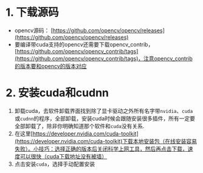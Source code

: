 # 1. 下载源码
- opencv源码： [https://github.com/opencv/opencv/releases](https://github.com/opencv/opencv/releases)
- 要编译带cuda支持的opencv还需要下载opencv_contrib，[https://github.com/opencv/opencv_contrib/tags](https://github.com/opencv/opencv_contrib/tags)，注意opencv_contrib的版本要和opencv的版本对应

# 2. 安装cuda和cudnn
1. 卸载cuda，去软件卸载界面找到除了显卡驱动之外所有名字带`nvidia`、`cuda`或`cudnn`的程序，全部卸载，安装cuda时候会跟随安装很多插件，所有一定要全部卸载了，除非你明确知道那个软件和`cuda`没有关系.
2. 在这里[https://developer.nvidia.com/cuda-toolkit](https://developer.nvidia.com/cuda-toolkit)下载本地安装包（在线安装容易失败）。小技巧：选择正确的版本后关闭科学上网工具，然后再点击下载，速度可以很快（cuda下载地址没有被墙）
3. 点击安装`cuda`，选择手动配置安装
